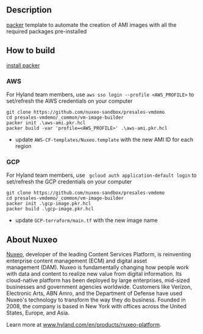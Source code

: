 ## Description

[packer](https://developer.hashicorp.com/packer) template to automate the creation of AMI images with all the required packages pre-installed

## How to build

[install packer](https://developer.hashicorp.com/packer/install)

### AWS

For Hyland team members, use `aws sso login --profile <AWS_PROFILE>` to set/refresh the AWS credentials on your computer

```
git clone https://github.com/nuxeo-sandbox/presales-vmdemo
cd presales-vmdemo/_common/vm-image-builder
packer init .\aws-ami.pkr.hcl
packer build -var 'profile=<AWS_PROFILE>' .\aws-ami.pkr.hcl
```

- update `AWS-CF-templates/Nuxeo.template` with the new AMI ID for each region

### GCP

For Hyland team members, use ` gcloud auth application-default login` to set/refresh the GCP credentials on your computer

```
git clone https://github.com/nuxeo-sandbox/presales-vmdemo
cd presales-vmdemo/_common/vm-image-builder
packer init .\gcp-image.pkr.hcl
packer build .\gcp-image.pkr.hcl
```

- update `GCP-terraform/main.tf` with the new image name

## About Nuxeo
[Nuxeo](www.hyland.com/en/products/nuxeo-platform), developer of the leading Content Services Platform, is reinventing enterprise content management (ECM) and digital asset management (DAM). Nuxeo is fundamentally changing how people work with data and content to realize new value from digital information. Its cloud-native platform has been deployed by large enterprises, mid-sized businesses and government agencies worldwide. Customers like Verizon, Electronic Arts, ABN Amro, and the Department of Defense have used Nuxeo's technology to transform the way they do business. Founded in 2008, the company is based in New York with offices across the United States, Europe, and Asia.

Learn more at www.hyland.com/en/products/nuxeo-platform.
